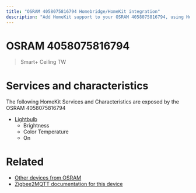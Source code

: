 ```yaml
---
title: "OSRAM 4058075816794 Homebridge/HomeKit integration"
description: "Add HomeKit support to your OSRAM 4058075816794, using Homebridge, Zigbee2MQTT and homebridge-z2m."
---
```

<!---
This file has been GENERATED using src/docgen/docgen.ts
DO NOT EDIT THIS FILE MANUALLY!
-->
# OSRAM 4058075816794
> Smart+ Ceiling TW


# Services and characteristics
The following HomeKit Services and Characteristics are exposed by
the OSRAM 4058075816794

* [Lightbulb](../../light.md)
  * Brightness
  * Color Temperature
  * On


# Related
* [Other devices from OSRAM](../index.md#osram)
* [Zigbee2MQTT documentation for this device](https://www.zigbee2mqtt.io/devices/4058075816794.html)